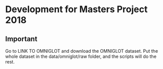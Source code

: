 # Development for Masters Project 2018

## Important
Go to LINK TO OMNIGLOT and download the OMNIGLOT dataset. Put the whole dataset in the data/omniglot/raw folder, and the scripts will do the rest.
